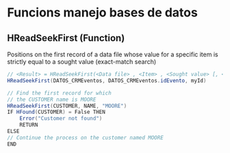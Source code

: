 # Funcions manejo bases de datos

## HReadSeekFirst (Function)

Positions on the first record of a data file whose value for a specific item is strictly equal to a sought value (exact-match search)

```cs
// <Result> = HReadSeekFirst(<Data file> , <Item> , <Sought value> [, <Options>])
HReadSeekFirst(DATOS_CRMEventos, DATOS_CRMEventos.idEvento, myId)
```

```cs
// Find the first record for which
// the CUSTOMER name is MOORE
HReadSeekFirst(CUSTOMER, NAME, "MOORE")
IF HFound(CUSTOMER) = False THEN
    Error("Customer not found")
    RETURN
ELSE
// Continue the process on the customer named MOORE
END
```